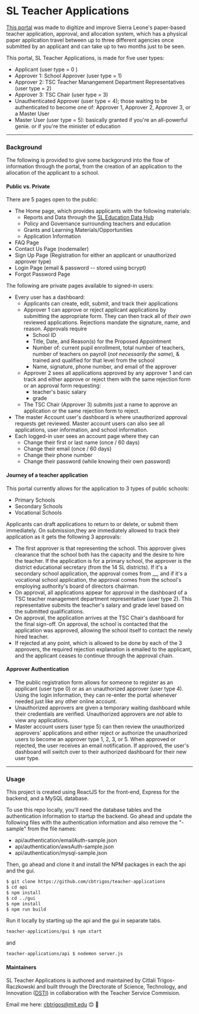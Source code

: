 # SL Teacher Applications 

[This portal](https://github.com/cbtrigos/teacher-applications) was made to digitize and improve Sierra Leone's paper-based teacher application, approval, and allocation system, which has a physical paper application travel between up to three different agencies once submitted by an applicant and can take up to two months just to be seen. 

This portal, SL Teacher Applications, is made for five user types: 
* Applicant (user type = 0 ) 
* Approver 1: School Approver (user type = 1)
* Approver 2: TSC Teacher Manangement Department Representatives (user type = 2) 
* Approver 3: TSC Chair (user type = 3)
* Unauthenticated Approver (user type = 4); those waiting to be authenticated to become one of: Approver 1, Approver 2, Approver 3, or a Master User 
* Master User (user type = 5): basically granted if you're an all-powerful genie. or if you're the minister of education 


--------------------------------------------------------------------
### Background 
The following is provided to give some backgorund into the flow of information through the portal, from the creation of an application to the allocation of the applicant to a school. 

#### Public vs. Private 
There are 5 pages open to the public: 
- The Home page, which provides applicants with the following materials: 
  - Reports and Data through the [SL Education Data Hub](https://www.educationdatahub.dsti.gov.sl/)
  - Policy and Governance surrounding teachers and education
  - Grants and Learning Materials/Opportunities 
  - Application Information 
- FAQ Page
- Contact Us Page (nodemailer)
- Sign Up Page (Registration for either an applicant or unauthorized approver type)
- Login Page (email & password -- stored using bcrypt)
- Forgot Password Page 

The following are private pages available to signed-in users: 
- Every user has a dashboard: 
    - Applicants can create, edit, submit, and track their applications 
    - Approver 1 can approve or reject applicant applications by submitting the appropriate form. They can then track all of _their own_ reviewed applications. Rejections mandate the signature, name, and reason. Approvals require
        - School ID
        - Title, Date, and Reason(s) for the Proposed Appointment
        - Number of: current pupil enrollment, total number of teachers, number of teachers on payroll (_not necessarily the same_), & trained and qualified for that level from the school
        - Name, signature, phone number, and email of the approver
    - Approver 2 sees all applications approved by any approver 1 and can track and either approve or reject them with the same rejection form or an approval form requesting:
        - teacher's basic salary 
        - grade
    - The TSC Chair (Approver 3) submits just a name to approve an application or the same rejection form to reject. 
- The master Account user's dashboard is where unauthorized approval requests get reviewed. Master account users can also see all applications, user information, and school information. 
- Each logged-in user sees an account page where they can 
    - Change their first or last name (once / 60 days)
    - Change their email (once / 60 days)
    - Change their phone number 
    - Change their password (while knowing their own password)

#### Journey of a teacher application 
This portal currently allows for the application to 3 types of public schools: 

- Primary Schools
- Secondary Schools
- Vocational Schools 

Applicants can draft applications to return to or delete, or submit them immediately. On submission,they are immediately allowed to track their application as it gets the following 3 approvals: 

- The first approver is that representing the school. This approver gives clearance that the school both has the capacity and the desire to hire the teacher. If the application is for a primary school, the approver is the district educational secretary (from the 14 SL districts). If it's a secondary school application, the approval comes from __, and if it's a vocational school application, the approval comes from the school's employing authority's board of directors chairman. 
- On approval, all applications appear for approval in the dashboard of a TSC teacher management department representative (user type 2). This representative submits the teacher's salary and grade level based on the submitted qualifications. 
- On approval, the application arrives at the TSC Chair's dashboard for the final sign-off. On approval, the school is contacted that the application was approved, allowing the school itself to contact the newly hired teacher. 
- If rejected at any point, which is allowed to be done by each of the 3 approvers, the required rejection explanation is emailed to the applicant, and the applicant ceases to continue through the approval chain. 

#### Approver Authentication 

* The public registration form allows for someone to register as an applicant (user type 0) or as an unauthorized approver (user type 4). Using the login information, they can re-enter the portal whenever needed just like any other online account. 
* Unauthorized approvers are given a temporary waiting dashboard while their credentials are verified. Unauthorized approvers are _not_ able to view any applications. 
* Master account users (user type 5) can then review the unauthorized approvers' applications and either reject or authorize the unauthorized users to become an approver type 1, 2, 3, or 5. When approved or rejected, the user receives an email notification. If approved, the user's dashboard will switch over to their authorized dashboard for their new user type.


-------------------------------------------------------------------------
### Usage

This project is created using ReactJS for the front-end, Express for the backend, and a MySQL database. 

To use this repo locally, you'll need the database tables and the authentication information to startup the backend. Go ahead and update the following files with the authentication information and also remove the "-sample" from the file names:

- api/authentication/emailAuth-sample.json
- api/authentication/awsAuth-sample.json
- api/authentication/mysql-sample.json

Then, go ahead and clone it and install the NPM packages in each the api and the gui.


``` bash
$ git clone https://github.com/cbtrigos/teacher-applications
$ cd api 
$ npm install
$ cd ../gui
$ npm install 
$ npm run build
```

Run it locally by starting up the api and the gui in separate tabs.

``` bash
teacher-applications/gui $ npm start
```
and 
``` bash
teacher-applications/api $ nodemon server.js
```

#### Maintainers

SL Teacher Applications is authored and maintained by Citlali Trigos-Raczkowski and built through the Directorate of Science, Technology, and Innovation ([DSTI](https://www.dsti.gov.sl/)) in collaboration with the Teacher Service Commision.

Email me here: cbtrigos@mit.edu
:blush: :wave:
